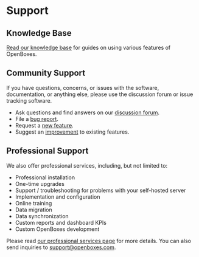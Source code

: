 # Support

## Knowledge Base
[Read our knowledge base](https://help.openboxes.com) for guides on using various features of OpenBoxes.

## Community Support
If you have questions, concerns, or issues with the software, documentation, or anything else, please use the discussion forum or issue tracking software.

* Ask questions and find answers on our [discussion forum](https://discuss.openboxes.com).
* File a [bug report](https://github.com/openboxes/openboxes/labels/bug).
* Request a [new feature](https://github.com/openboxes/openboxes/labels/feature).
* Suggest an [improvement](https://github.com/openboxes/openboxes/labels/improvement) to existing features.

## Professional Support
We also offer professional services, including, but not limited to:

* Professional installation
* One-time upgrades
* Support / troubleshooting for problems with your self-hosted server
* Implementation and configuration
* Online training
* Data migration
* Data synchronization
* Custom reports and dashboard KPIs
* Custom OpenBoxes development

Please read [our professional services page](https://openboxes.com/services) for more details. You can also send inquiries to [support@openboxes.com](mailto:support@openboxes.com).
